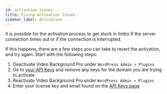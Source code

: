 ```yaml
---
id: activation-issues
title: Fixing Activation Issues
sidebar_label: Activation
---
```


It is possible for the activation process to get stuck in limbo if the server connection times out or if the connection is interrupted.

If this happens, there are a few steps you can take to revert the activation, and try again. Start with the following steps:

1. Deactivate Video Background Pro under `WordPress Admin > Plugins`
2. Go to [your API Keys](https://pushlabs.co/my-account/my-api-keys/) and remove any keys for the domain you are trying to activate
3. Reactivate Video Background Pro under `WordPress Admin > Plugins`
4. Enter your license key and email found on the [API Keys page](https://pushlabs.co/my-account/my-api-keys/)
